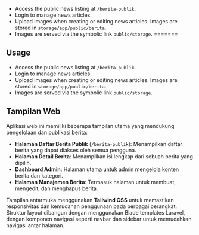 - Access the public news listing at `/berita-publik`.
- Login to manage news articles.
- Upload images when creating or editing news articles. Images are stored in `storage/app/public/berita`.
- Images are served via the symbolic link `public/storage`.
=======

## Usage

- Access the public news listing at `/berita-publik`.
- Login to manage news articles.
- Upload images when creating or editing news articles. Images are stored in `storage/app/public/berita`.
- Images are served via the symbolic link `public/storage`.

## Tampilan Web

Aplikasi web ini memiliki beberapa tampilan utama yang mendukung pengelolaan dan publikasi berita:

- **Halaman Daftar Berita Publik** (`/berita-publik`): Menampilkan daftar berita yang dapat diakses oleh semua pengguna.
- **Halaman Detail Berita**: Menampilkan isi lengkap dari sebuah berita yang dipilih.
- **Dashboard Admin**: Halaman utama untuk admin mengelola konten berita dan kategori.
- **Halaman Manajemen Berita**: Termasuk halaman untuk membuat, mengedit, dan menghapus berita.

Tampilan antarmuka menggunakan **Tailwind CSS** untuk memastikan responsivitas dan kemudahan penggunaan pada berbagai perangkat. Struktur layout dibangun dengan menggunakan Blade templates Laravel, dengan komponen navigasi seperti navbar dan sidebar untuk memudahkan navigasi antar halaman.
